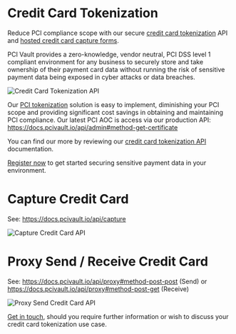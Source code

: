 # Credit Card Tokenization

Reduce PCI compliance scope with our secure [credit card tokenization](https://pcivault.io) API and [hosted credit card capture forms](https://docs.pcivault.io/forms/pcd).

PCI Vault provides a zero-knowledge, vendor neutral, PCI DSS level 1 compliant environment for any business to securely store and take ownership of their payment card data without running the risk of sensitive payment data being exposed in cyber attacks or data breaches.

![Credit Card Tokenization API](https://pci-vault.s3.eu-west-1.amazonaws.com/workflow/PCIVault.Basic.API.Flow.v4.jpg "PCI Credit Card Tokenization API")

Our [PCI tokenization](https://pcivault.io) solution is easy to implement, diminishing your PCI scope and providing significant cost savings in obtaining and maintaining PCI compliance. Our latest PCI AOC is access via our production API: https://docs.pcivault.io/api/admin#method-get-certificate

You can find our more by reviewing our [credit card tokenization API](https://docs.pcivault.io) documentation.

[Register now](https://pcivault.io/register) to get started securing sensitive payment data in your environment.

# Capture Credit Card

See: https://docs.pcivault.io/api/capture

![Capture Credit Card API](https://pci-vault.s3.eu-west-1.amazonaws.com/workflow/PCIVault.Capture.API.Flow.v1.jpg "PCI Capture Credit Card Tokenization API")

# Proxy Send / Receive Credit Card

See: https://docs.pcivault.io/api/proxy#method-post-post (Send) or https://docs.pcivault.io/api/proxy#method-post-get (Receive)

![Proxy Send Credit Card API](https://pci-vault.s3.eu-west-1.amazonaws.com/workflow/PCIVault.Proxy.API.Flow.v2.jpg "PCI Proxy Send Credit Card Tokenization API")

[Get in touch](https://pcivault.io/#contact), should you require further information or wish to discuss your credit card tokenization use case.
